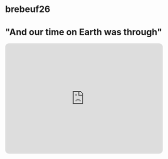 # brebeuf26
# "And our time on Earth was through"

<iframe 
style="border-radius:12px" 
 src="https://open.spotify.com/embed/track/5kfNriitmkNE8mUbZ7gbq8?utm_source=generator" 
  width="100%" 
  height="352" 
  frameBorder="0" 
  allowfullscreen="" 
  allow="autoplay; clipboard-write; encrypted-media; fullscreen; picture-in-picture" 
  loading="lazy">
  
</iframe>



